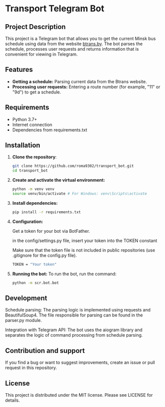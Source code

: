 # Transport Telegram Bot

## Project Description
This project is a Telegram bot that allows you to get the current Minsk bus schedule using data from the website [btrans.by](https://minsk.btrans.by/). The bot parses the schedule, processes user requests and returns information that is convenient for viewing in Telegram.

## Features
- **Getting a schedule:** Parsing current data from the Btrans website.
- **Processing user requests:** Entering a route number (for example, "11" or "9d") to get a schedule.

## Requirements
- Python 3.7+
- Internet connection
- Dependencies from requirements.txt

## Installation
1. **Clone the repository**:
    ```bash
    git clone https://github.com/roma9302/transport_bot.git
    cd transport_bot

2. **Create and activate the virtual environment:**
      ```bash
      python -m venv venv
      source venv/bin/activate # For Windows: venv\Scripts\activate

3. **Install dependencies:**
      ```bash
      pip install -r requirements.txt

4. **Configuration:**

    Get a token for your bot via BotFather.

    in the config/settings.py file, insert your token into the TOKEN constant

    Make sure that the token file is not included in public repositories (use .gitignore for the config.py file).

      ```bash
      TOKEN = "Your token"

5. **Running the bot:**
    To run the bot, run the command:
      ```bash
      python -m scr.bot.bot

## Development
Schedule parsing: The parsing logic is implemented using requests and BeautifulSoup4. The file responsible for parsing can be found in the parser.py module.

Integration with Telegram API: The bot uses the aiogram library and separates the logic of command processing from schedule parsing.

## Contribution and support
If you find a bug or want to suggest improvements, create an issue or pull request in this repository.

## License
This project is distributed under the MIT license. Please see LICENSE for details.
